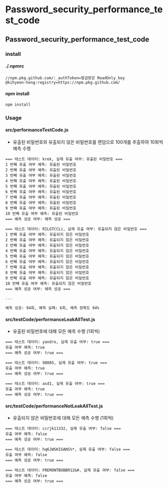 # Password_security_performance_test_code

## Password_security_performance_test_code

### install

#### ./.npmrc

```text
//npm.pkg.github.com/:_authToken=발급받은 ReadOnly_key
@kihyeon-hong:registry=https://npm.pkg.github.com/
```

#### npm install

```bash
npm install
```

### Usage

#### src/performanceTestCode.js

-   유출된 비밀번호와 유출되지 않은 비밀번호를 랜덤으로 100개를 추출하여 10회씩 예측 수행

```text
=== 테스트 데이터: krek, 실제 유출 여부: 유출된 비밀번호 ===
1 번째 유출 여부 예측: 유출된 비밀번호
2 번째 유출 여부 예측: 유출된 비밀번호
3 번째 유출 여부 예측: 유출된 비밀번호
4 번째 유출 여부 예측: 유출된 비밀번호
5 번째 유출 여부 예측: 유출된 비밀번호
6 번째 유출 여부 예측: 유출된 비밀번호
7 번째 유출 여부 예측: 유출된 비밀번호
8 번째 유출 여부 예측: 유출된 비밀번호
9 번째 유출 여부 예측: 유출된 비밀번호
10 번째 유출 여부 예측: 유출된 비밀번호
=== 예측 성공 여부: 예측 성공 ===

=== 테스트 데이터: RILGTCCLi, 실제 유출 여부: 유출되지 않은 비밀번호 ===
1 번째 유출 여부 예측: 유출되지 않은 비밀번호
2 번째 유출 여부 예측: 유출되지 않은 비밀번호
3 번째 유출 여부 예측: 유출되지 않은 비밀번호
4 번째 유출 여부 예측: 유출되지 않은 비밀번호
5 번째 유출 여부 예측: 유출되지 않은 비밀번호
6 번째 유출 여부 예측: 유출되지 않은 비밀번호
7 번째 유출 여부 예측: 유출되지 않은 비밀번호
8 번째 유출 여부 예측: 유출되지 않은 비밀번호
9 번째 유출 여부 예측: 유출되지 않은 비밀번호
10 번째 유출 여부 예측: 유출되지 않은 비밀번호
=== 예측 성공 여부: 예측 성공 ===

...

예측 성공: 94회, 예측 실패: 6회, 예측 정확도 94%
```

#### src/testCode/performanceLeakAllTest.js

-   유출된 비밀번호에 대해 모든 예측 수행 (1회씩)

```text
=== 테스트 데이터: yandro, 실제 유출 여부: true ===
유출 여부 예측: true
=== 예측 성공 여부: true ===

=== 테스트 데이터: 98085, 실제 유출 여부: true ===
유출 여부 예측: true
=== 예측 성공 여부: true ===

=== 테스트 데이터: asd1, 실제 유출 여부: true ===
유출 여부 예측: true
=== 예측 성공 여부: true ===
```

#### src/testCode/performanceNotLeakAllTest.js

-   유출되지 않은 비밀번호에 대해 모든 예측 수행 (1회씩)

```text
=== 테스트 데이터: ccrjk11332, 실제 유출 여부: false ===
유출 여부 예측: false
=== 예측 성공 여부: true ===

=== 테스트 데이터: hq6JWSKIGANS%*, 실제 유출 여부: false ===
유출 여부 예측: false
=== 예측 성공 여부: true ===

=== 테스트 데이터: FREMONTBOBBR12&#, 실제 유출 여부: false ===
유출 여부 예측: false
=== 예측 성공 여부: true ===
```
